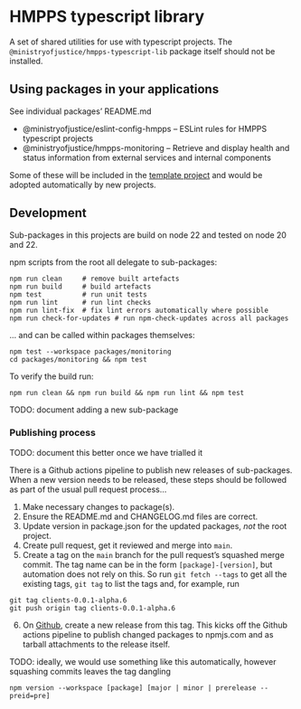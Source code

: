 # HMPPS typescript library

A set of shared utilities for use with typescript projects.
The `@ministryofjustice/hmpps-typescript-lib` package itself should not be installed.

## Using packages in your applications

See individual packages’ README.md

- @ministryofjustice/eslint-config-hmpps – ESLint rules for HMPPS typescript projects
- @ministryofjustice/hmpps-monitoring – Retrieve and display health and status information from external services and internal components

Some of these will be included in the [template project](https://github.com/ministryofjustice/hmpps-template-typescript)
and would be adopted automatically by new projects.

## Development

Sub-packages in this projects are build on node 22 and tested on node 20 and 22.

npm scripts from the root all delegate to sub-packages:

```shell
npm run clean     # remove built artefacts
npm run build     # build artefacts
npm test          # run unit tests
npm run lint      # run lint checks
npm run lint-fix  # fix lint errors automatically where possible
npm run check-for-updates # run npm-check-updates across all packages
```

… and can be called within packages themselves:

```shell
npm test --workspace packages/monitoring
cd packages/monitoring && npm test
```

To verify the build run:
```
npm run clean && npm run build && npm run lint && npm test
```

TODO: document adding a new sub-package

### Publishing process

TODO: document this better once we have trialled it

There is a Github actions pipeline to publish new releases of sub-packages.
When a new version needs to be released, these steps should be followed as part of the usual pull request process…

1. Make necessary changes to package(s).
2. Ensure the README.md and CHANGELOG.md files are correct.
3. Update version in package.json for the updated packages, _not_ the root project.
4. Create pull request, get it reviewed and merge into `main`.
5. Create a tag on the `main` branch for the pull request’s squashed merge commit.
   The tag name can be in the form `[package]-[version]`, but automation does not rely on this.
   So run `git fetch --tags` to get all the existing tags, `git tag` to list the tags and, for example, run

```shell
git tag clients-0.0.1-alpha.6
git push origin tag clients-0.0.1-alpha.6
```

6. On [Github](https://github.com/ministryofjustice/hmpps-typescript-lib/releases), create a new release from this tag.
   This kicks off the Github actions pipeline to publish changed packages to npmjs.com and as tarball attachments to the
   release itself.

TODO: ideally, we would use something like this automatically, however squashing commits leaves the tag dangling

```shell
npm version --workspace [package] [major | minor | prerelease --preid=pre]
```
